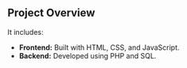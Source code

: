 ## Project Overview

It includes:
- **Frontend:** Built with HTML, CSS, and JavaScript.
- **Backend:** Developed using PHP and SQL.

